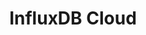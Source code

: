 ---
title: InfluxDB Cloud
description: _placeholder_
menu:
  influxdb_cloud:
    name: InfluxDB Cloud home
weight: 1
---